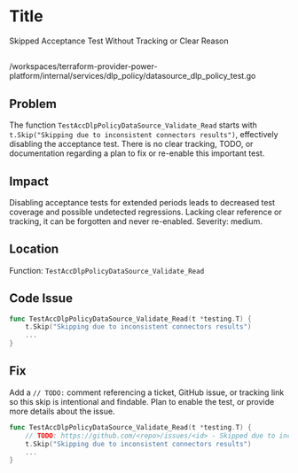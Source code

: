 # Title

Skipped Acceptance Test Without Tracking or Clear Reason

##

/workspaces/terraform-provider-power-platform/internal/services/dlp_policy/datasource_dlp_policy_test.go

## Problem

The function `TestAccDlpPolicyDataSource_Validate_Read` starts with `t.Skip("Skipping due to inconsistent connectors results")`, effectively disabling the acceptance test. There is no clear tracking, TODO, or documentation regarding a plan to fix or re-enable this important test.

## Impact

Disabling acceptance tests for extended periods leads to decreased test coverage and possible undetected regressions. Lacking clear reference or tracking, it can be forgotten and never re-enabled. Severity: medium.

## Location

Function: `TestAccDlpPolicyDataSource_Validate_Read`

## Code Issue

```go
func TestAccDlpPolicyDataSource_Validate_Read(t *testing.T) {
    t.Skip("Skipping due to inconsistent connectors results")
    ...
}
```

## Fix

Add a `// TODO:` comment referencing a ticket, GitHub issue, or tracking link so this skip is intentional and findable. Plan to enable the test, or provide more details about the issue.

```go
func TestAccDlpPolicyDataSource_Validate_Read(t *testing.T) {
    // TODO: https://github.com/<repo>/issues/<id> - Skipped due to inconsistent connectors results. Re-enable when fixed.
    t.Skip("Skipping due to inconsistent connectors results")
    ...
}
```
